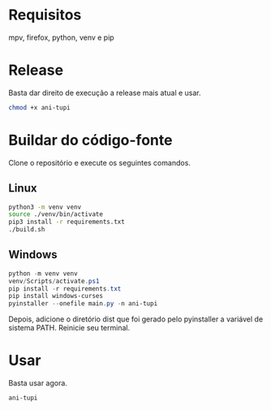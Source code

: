 # Requisitos
mpv, firefox, python, venv e pip

# Release
Basta dar direito de execução a release mais atual e usar.
```bash
chmod +x ani-tupi
```

# Buildar do código-fonte
Clone o repositório e execute os seguintes comandos.

## Linux
```bash
python3 -m venv venv
source ./venv/bin/activate
pip3 install -r requirements.txt
./build.sh
```

## Windows
```powershell
python -m venv venv
venv/Scripts/activate.ps1
pip install -r requirements.txt
pip install windows-curses
pyinstaller --onefile main.py -n ani-tupi
```
Depois, adicione o diretório dist que foi gerado pelo pyinstaller a variável de sistema PATH. Reinicie seu terminal. 

# Usar
Basta usar agora.
```bash
ani-tupi
```
